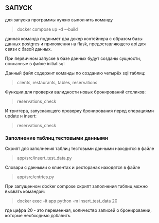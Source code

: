 ## ЗАПУСК

для запуска программы нужно выполнить команду

> docker compose up -d --build

данная команда поднимет два докер контейнера с образом базы данных postgres и приложения на flask, предоставляющего api для связи с базой данных.

При первичном запуске в базе данных будут созданы сущности, описанные в файле initial.sql

Данный файл содержит команды по созданию четырёх sql таблиц:

> clients, restaurants, tables, reservations

Функции для проверки валидности новых бронирований столиков:

> reservations_check

И триггера, запускающего проверку бронирования перед операциями update и insert:

> reservations_check


### Заполнение таблиц тестовыми данными

Скрипт для заполнения таблиц тестовыми данными находится в файле 

> app/src/insert_test_data.py

Словари с данными о клиентах и ресторанах находятся в файле 

> app/src/entries.py

При запущенном docker compose скрипт заполнения таблиц можно вызвать командой:

> docker exec -it app python -m insert_test_data 20

где цифра 20 - это переменная, количество записей о бронировании, которые необходимо добавить.
